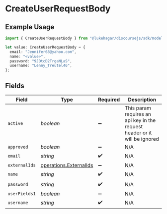 # CreateUserRequestBody

## Example Usage

```typescript
import { CreateUserRequestBody } from "@lukehagar/discoursejs/sdk/models/operations";

let value: CreateUserRequestBody = {
  email: "Jennifer68@yahoo.com",
  name: "<value>",
  password: "9JOtcD2TrgaNLaS",
  username: "Lenny_Treutel46",
};
```

## Fields

| Field                                                                      | Type                                                                       | Required                                                                   | Description                                                                |
| -------------------------------------------------------------------------- | -------------------------------------------------------------------------- | -------------------------------------------------------------------------- | -------------------------------------------------------------------------- |
| `active`                                                                   | *boolean*                                                                  | :heavy_minus_sign:                                                         | This param requires an api key in the request header or it will be ignored |
| `approved`                                                                 | *boolean*                                                                  | :heavy_minus_sign:                                                         | N/A                                                                        |
| `email`                                                                    | *string*                                                                   | :heavy_check_mark:                                                         | N/A                                                                        |
| `externalIds`                                                              | [operations.ExternalIds](../../../sdk/models/operations/externalids.md)    | :heavy_minus_sign:                                                         | N/A                                                                        |
| `name`                                                                     | *string*                                                                   | :heavy_check_mark:                                                         | N/A                                                                        |
| `password`                                                                 | *string*                                                                   | :heavy_check_mark:                                                         | N/A                                                                        |
| `userFields1`                                                              | *boolean*                                                                  | :heavy_minus_sign:                                                         | N/A                                                                        |
| `username`                                                                 | *string*                                                                   | :heavy_check_mark:                                                         | N/A                                                                        |